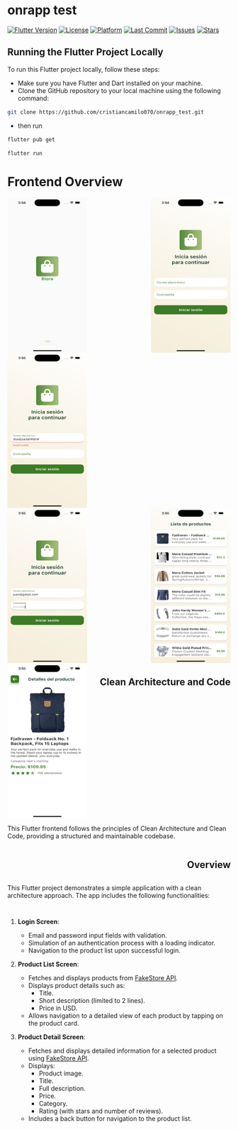 # onrapp test

[![Flutter Version](https://img.shields.io/badge/Flutter-3.27.1-blue?logo=flutter)](https://flutter.dev)
[![License](https://img.shields.io/github/license/cristiancamilo070/onrapp_test)](LICENSE)
[![Platform](https://img.shields.io/badge/Platform-Android%20|%20iOS%20|%20Web-orange)](https://flutter.dev)
[![Last Commit](https://img.shields.io/github/last-commit/cristiancamilo070/onrapp_test)](https://github.com/cristiancamilo070/onrapp_test/commits/main)
[![Issues](https://img.shields.io/github/issues/cristiancamilo070/onrapp_test)](https://github.com/cristiancamilo070/onrapp_test/issues)
[![Stars](https://img.shields.io/github/stars/cristiancamilo070/onrapp_test?style=social)](https://github.com/cristiancamilo070/onrapp_test)

## Running the Flutter Project Locally

To run this Flutter project locally, follow these steps:

- Make sure you have Flutter and Dart installed on your machine.
- Clone the GitHub repository to your local machine using the following command:

```bash
git clone https://github.com/cristiancamilo070/onrapp_test.git
```

- then run

```bash
flutter pub get
```

```bash
flutter run
```

# Frontend Overview

<div style="display: flex; flex-wrap: wrap; justify-content: space-between;">
  <img src="assets/screenshots/0.jpg" alt="Screenshot 1" width="180" height="350">
  <img src="assets/screenshots/1.jpg" alt="Screenshot 2" width="180" height="350">
  <img src="assets/screenshots/2.jpg" alt="Screenshot 3" width="180" height="350">
</div>
<div style="display: flex; flex-wrap: wrap; justify-content: space-between;">
  <img src="assets/screenshots/3.jpg" alt="Screenshot 4" width="180" height="350">
  <img src="assets/screenshots/4.jpg" alt="Screenshot 5" width="180" height="350">
  <img src="assets/screenshots/5.jpg" alt="Screenshot 6" width="180" height="350">

## Clean Architecture and Code

This Flutter frontend follows the principles of Clean Architecture and Clean Code, providing a structured and maintainable codebase.

---

## Overview

This Flutter project demonstrates a simple application with a clean architecture approach. The app includes the following functionalities:

1. **Login Screen**:

   - Email and password input fields with validation.
   - Simulation of an authentication process with a loading indicator.
   - Navigation to the product list upon successful login.

2. **Product List Screen**:

   - Fetches and displays products from [FakeStore API](https://fakestoreapi.com/products).
   - Displays product details such as:
     - Title.
     - Short description (limited to 2 lines).
     - Price in USD.
   - Allows navigation to a detailed view of each product by tapping on the product card.

3. **Product Detail Screen**:
   - Fetches and displays detailed information for a selected product using [FakeStore API](https://fakestoreapi.com/products/:id).
   - Displays:
     - Product image.
     - Title.
     - Full description.
     - Price.
     - Category.
     - Rating (with stars and number of reviews).
   - Includes a back button for navigation to the product list.
